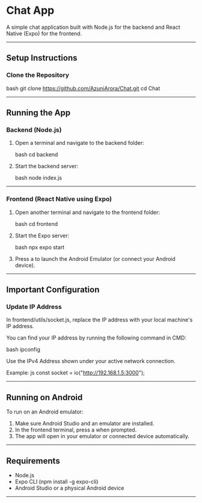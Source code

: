 #  Chat App

A simple chat application built with Node.js for the backend and React Native (Expo) for the frontend.

---

##  Setup Instructions

### Clone the Repository

bash
git clone https://github.com/AzuniArora/Chat.git
cd Chat


---

## Running the App

### Backend (Node.js)

1. Open a terminal and navigate to the backend folder:

    bash
    cd backend
    

2. Start the backend server:

    bash
    node index.js
    

---

###  Frontend (React Native using Expo)

1. Open another terminal and navigate to the frontend folder:

    bash
    cd frontend
    

2. Start the Expo server:

    bash
    npx expo start
    

3. Press a to launch the Android Emulator (or connect your Android device).

---

## Important Configuration

###  Update IP Address

In frontend/utils/socket.js, replace the IP address with your local machine's IP address.

You can find your IP address by running the following command in CMD:

bash
ipconfig


Use the IPv4 Address shown under your active network connection.

Example:
js
const socket = io("http://192.168.1.5:3000");


---

##  Running on Android

To run on an Android emulator:

1. Make sure Android Studio and an emulator are installed.
2. In the frontend terminal, press a when prompted.
3. The app will open in your emulator or connected device automatically.

---

##  Requirements

- Node.js
- Expo CLI (npm install -g expo-cli)
- Android Studio or a physical Android device

---
